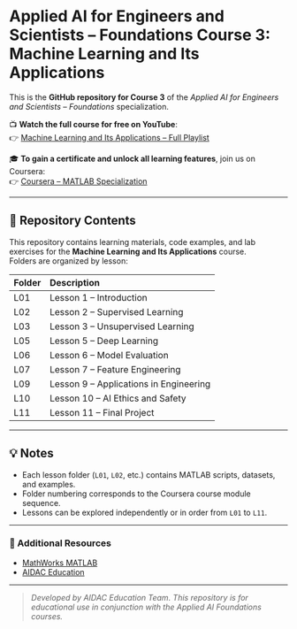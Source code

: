 # Applied AI for Engineers and Scientists – Foundations Course 3: Machine Learning and Its Applications

This is the **GitHub repository for Course 3** of the *Applied AI for Engineers and Scientists – Foundations* specialization.

📺 **Watch the full course for free on YouTube**:  
👉 [Machine Learning and Its Applications – Full Playlist](https://www.youtube.com/watch?v=bLKBAXafEPA&list=PLkymjO6adQ1OcxZjRiPqmqqEhuqw_crZA)

🎓 **To gain a certificate and unlock all learning features**, join us on Coursera:  
👉 [Coursera – MATLAB Specialization](https://www.coursera.org/programs/70631bd8-6a88-4d71-82f9-de084b8c26b1/specializations/matlab?source=searc)

---

## 📂 Repository Contents
This repository contains learning materials, code examples, and lab exercises for the **Machine Learning and Its Applications** course.  
Folders are organized by lesson:

| Folder | Description |
|:-------|:-------------|
| L01 | Lesson 1 – Introduction |
| L02 | Lesson 2 – Supervised Learning |
| L03 | Lesson 3 – Unsupervised Learning |
| L05 | Lesson 5 – Deep Learning |
| L06 | Lesson 6 – Model Evaluation |
| L07 | Lesson 7 – Feature Engineering |
| L09 | Lesson 9 – Applications in Engineering |
| L10 | Lesson 10 – AI Ethics and Safety |
| L11 | Lesson 11 – Final Project |

---

## 💡 Notes
- Each lesson folder (`L01`, `L02`, etc.) contains MATLAB scripts, datasets, and examples.  
- Folder numbering corresponds to the Coursera course module sequence.  
- Lessons can be explored independently or in order from `L01` to `L11`.  

---

### 🔗 Additional Resources
- [MathWorks MATLAB](https://www.mathworks.com/products/matlab.html)  
- [AIDAC Education](https://github.com/AIDAC-education)

---

> *Developed by AIDAC Education Team. This repository is for educational use in conjunction with the Applied AI Foundations courses.*

